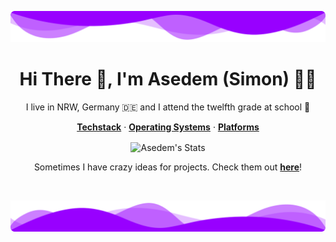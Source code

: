 ![TopWaves](assets/wavesTop.png)

<h1 align="center">Hi There 👋, I'm Asedem (Simon) 👩‍💻</h1>

<p align='center'>I live in NRW, Germany 🇩🇪 and I attend the twelfth grade at school 🏫</p>

<p align="center">
    <b><a href="https://github.com/Asedem/Asedem/blob/main/pages/TECHSTACK.md">Techstack</a></b>
    ·
    <b><a href="https://github.com/Asedem/Asedem/blob/main/pages/OPERATING_SYSTEM.md">Operating Systems</a></b>
    ·
    <b><a href="https://github.com/Asedem/Asedem/blob/main/pages/PLATFORM.md">Platforms</a></b>
</p>
<p align="center">
    <img align="center" src="https://github-profile-summary-cards.vercel.app/api/cards/profile-details?username=Asedem&theme=tokyonight" alt="Asedem's Stats"/>
</p>

<p align='center'>Sometimes I have crazy ideas for projects. Check them out <b><a href="https://github.com/Asedem/Asedem/blob/main/pages/PROJECTS.md">here</a></b>!</p>

<br>

![TopWaves](assets/wavesBottom.png)

